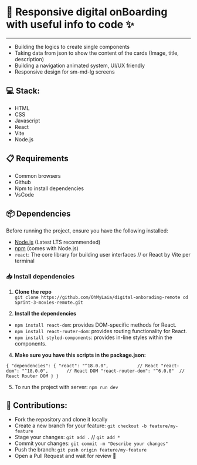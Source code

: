 # 📄  Responsive digital onBoarding with useful info to code ✨
---
- Building the logics to create single components
- Taking data from json to show the content of the cards (Image, title, description)
- Building a navigation animated system, UI/UX friendly
- Responsive design for sm-md-lg screens

## 💻 Stack:
- HTML
- CSS
- Javascript
- React
- Vite
- Node.js

## 📋 Requirements
- Common browsers
- Github
- Npm to install dependencies
- VsCode

## 📦 Dependencies

Before running the project, ensure you have the following installed:

- [Node.js](https://nodejs.org/) (Latest LTS recommended)
- [npm](https://www.npmjs.com/) (comes with Node.js)
- `react`: The core library for building user interfaces // or React by Vite per terminal

### 📥 Install dependencies

1. **Clone the repo**  
   `git clone https://github.com/OhMyLaia/digital-onborading-remote
   cd Sprint-3-movies-remote.git`
   
2. 	**Install the dependencies**
- `npm install react-dom`: provides DOM-specific methods for React.
- `npm install react-router-dom`: provides routing functionality for React.
- `npm install styled-components`: provides in-line styles within the components.
   
4. **Make sure you have this scripts in the package.json:**

`{
  "dependencies": {
    "react": "^18.0.0",           // React
    "react-dom": "^18.0.0",       // React DOM
    "react-router-dom": "^6.0.0"  // React Router DOM
  }
}`

5. To run the project with server: `npm run dev`

## 🤝 Contributions:
- Fork the repository and clone it locally
- Create a new branch for your feature: ``` git checkout -b feature/my-feature ```
- Stage your changes: ``` git add . ``` // ``` git add * ```
- Commit your changes: ``` git commit -m "Describe your changes" ```
- Push the branch: ``` git push origin feature/my-feature ```
- Open a Pull Request and wait for review 🫡
